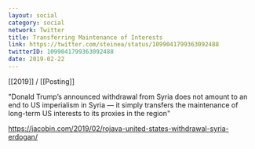 ```yaml
---
layout: social
category: social
network: Twitter
title: Transferring Maintenance of Interests
link: https://twitter.com/steinea/status/1099041799363092488
twitterID: 1099041799363092488
date: 2019-02-22
---
```


[[2019]] / [[Posting]]

"Donald Trump’s announced withdrawal from Syria does not amount to an end to US imperialism in Syria — it simply transfers the maintenance of long-term US interests to its proxies in the region"

<https://jacobin.com/2019/02/rojava-united-states-withdrawal-syria-erdogan/>
